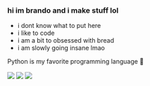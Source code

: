 ### hi im brando and i make stuff lol

- i dont know what to put here 
- i like to code
- i am a bit to obsessed with bread
- i am slowly going insane lmao

Python is my favorite programming language :snake:



  <img align="center" src="https://github-readme-stats.vercel.app/api?username=BreadcrumbIsTaken&count_private=true&show_icons=true&include_all_commits=true&custom_title=Breadcrumb%27s%20Super%20Kewl%20Github%20Stats%21%20%3AD&bg_color=109.6,5558da,5fd1f9&title_color=fff&text_color=fff&icon_color=fff" />
  <img align="center" src="https://github-readme-stats.vercel.app/api/top-langs/?username=BreadcrumbIsTaken&layout=compact&langs_count=8&custom_title=Breadcrumb%27s%20Most%20Used%20Langs%21&bg_color=109.6,5558da,5fd1f9&title_color=fff&text_color=fff" />
  <img align="center" src="https://github-readme-stats.vercel.app/api/wakatime?username=Breadcrumb&layout=compact&bg_color=109.6,5558da,5fd1f9&title_color=fff&text_color=fff&custom_title=Breadcrumb%27s%20Wakatime%20Stats%20%3A0" />
